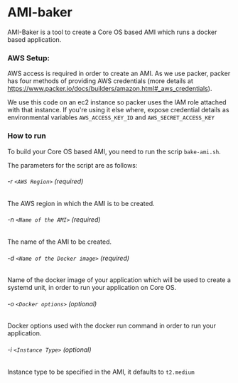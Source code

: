 # AMI-baker
AMI-Baker is a tool to create a Core OS based AMI which runs a docker based application.


### AWS Setup:
AWS access is required in order to create an AMI.
As we use packer, packer has four methods of providing AWS credentials (more details at https://www.packer.io/docs/builders/amazon.html#_aws_credentials).

We use this code on an ec2 instance so packer uses the IAM role attached with that instance.
If you're using it else where, expose credential details as environmental variables `AWS_ACCESS_KEY_ID` and `AWS_SECRET_ACCESS_KEY`

### How to run
To build your Core OS based AMI, you need to run the scrip `bake-ami.sh`.

The parameters for the script are as follows:

###### -r `<AWS Region>` (required)
The AWS region in which the AMI is to be created.

###### -n `<Name of the AMI>` (required)
The name of the AMI to be created.

###### -d `<Name of the Docker image>` (required)
Name of the docker image of your application which will be used to create a systemd unit, in order to run your application on Core OS.

###### -o `<Docker options>` (optional)
Docker options used with the docker run command in order to run your application.

###### -i `<Instance Type>` (optional)
Instance type to be specified in the AMI, it defaults to `t2.medium`
